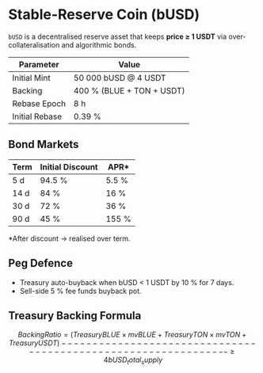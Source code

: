 # Stable-Reserve Coin (bUSD)

`bUSD` is a decentralised reserve asset that keeps **price ≥ 1 USDT** via over-collateralisation and algorithmic bonds.

| Parameter | Value |
| --------- | ----- |
| Initial Mint | 50 000 bUSD @ 4 USDT |
| Backing | 400 % (BLUE + TON + USDT) |
| Rebase Epoch | 8 h |
| Initial Rebase | 0.39 % |

## Bond Markets  

| Term | Initial Discount | APR* |
| ---- | ---------------- | ---- |
| 5 d  | 94.5 % | 5.5 % |
| 14 d | 84 %   | 16 % |
| 30 d | 72 %   | 36 % |
| 90 d | 45 %   | 155 % |

\*After discount → realised over term.

## Peg Defence  
* Treasury auto-buyback when bUSD < 1 USDT by 10 % for 7 days.  
* Sell-side 5 % fee funds buyback pot.

## Treasury Backing Formula  

$$
Backing Ratio = (Treasury BLUE × mvBLUE + Treasury TON × mvTON + Treasury USDT)
--------------------------------------------------------------- ≥ 4
bUSD_total_supply
$$

